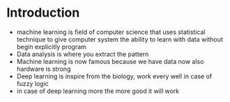 # Introduction

- machine learning is field of computer science that uses statistical technique to give computer system the ability to learn with data without begin explicitly program
- Data analysis is where you extract the pattern
- Machine learning is now famous because we have data now also hardware is strong
- Deep learning is inspire from the biology, work every well in case of fuzzy logic
- in case of deep learning more the more good it will work
